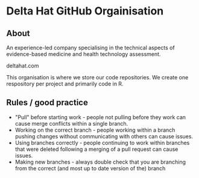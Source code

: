 # Delta Hat GitHub Orgainisation

## About 

An experience-led company specialising in the technical aspects of evidence-based medicine and health technology assessment. 

deltahat.com 

This organisation is where we store our code repositories. We create one respository per project and primarily code in R. 

## Rules / good practice 

- "Pull" before starting work - people not pulling before they work can cause merge conflicts within a single branch.
- Working on the correct branch - people  working within a branch pushing changes without communicating with others can cause issues.
- Using branches correctly - people continuing to work within branches that were deleted following a merging of a pull request can cause issues.
- Making new branches - always double check that you are branching from the correct (and most up to date version of the) branch

<!--

**Here are some ideas to get you started:**

🙋‍♀️ A short introduction - what is your organization all about?
🌈 Contribution guidelines - how can the community get involved?
👩‍💻 Useful resources - where can the community find your docs? Is there anything else the community should know?
🍿 Fun facts - what does your team eat for breakfast?
🧙 Remember, you can do mighty things with the power of [Markdown](https://docs.github.com/github/writing-on-github/getting-started-with-writing-and-formatting-on-github/basic-writing-and-formatting-syntax)
-->
